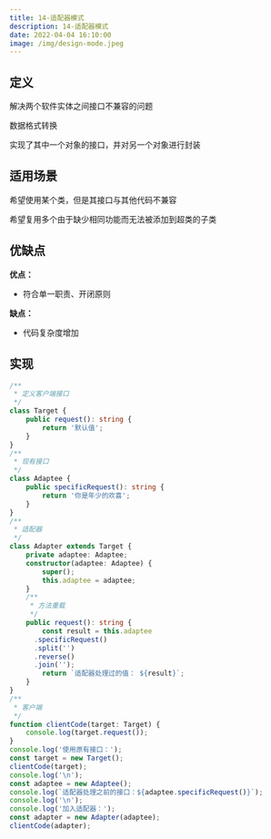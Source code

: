 ```yaml
---
title: 14-适配器模式
description: 14-适配器模式
date: 2022-04-04 16:10:00
image: /img/design-mode.jpeg
---
```



## 定义

解决两个软件实体之间接口不兼容的问题

数据格式转换

实现了其中一个对象的接口，并对另一个对象进行封装

## 适用场景

希望使用某个类，但是其接口与其他代码不兼容

希望复用多个由于缺少相同功能而无法被添加到超类的子类

## 优缺点

**优点：**
- 符合单一职责、开闭原则

**缺点：**
- 代码复杂度增加

## 实现

```ts
/**
 * 定义客户端接口
 */
class Target {
	public request(): string {
		return '默认值';
	}
}
/**
 * 现有接口
 */
class Adaptee {
	public specificRequest(): string {
		return '你是年少的欢喜';
	}
}
/**
 * 适配器
 */
class Adapter extends Target {
	private adaptee: Adaptee;
	constructor(adaptee: Adaptee) {
		super();
		this.adaptee = adaptee;
	}
	/**
	 * 方法重载
	 */
	public request(): string {
		const result = this.adaptee
      .specificRequest()
      .split('')
      .reverse()
      .join('');
		return `适配器处理过的值： ${result}`;
	}
}
/**
 * 客户端
 */
function clientCode(target: Target) {
	console.log(target.request());
}
console.log('使用原有接口：');
const target = new Target();
clientCode(target);
console.log('\n');
const adaptee = new Adaptee();
console.log(`适配器处理之前的接口：${adaptee.specificRequest()}`);
console.log('\n');
console.log('加入适配器：');
const adapter = new Adapter(adaptee);
clientCode(adapter);
```